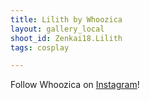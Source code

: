 ```yaml
---
title: Lilith by Whoozica
layout: gallery_local
shoot_id: Zenkai18.Lilith
tags: cosplay

---
```


Follow Whoozica on [Instagram](https://www.instagram.com/Whoozica)!

